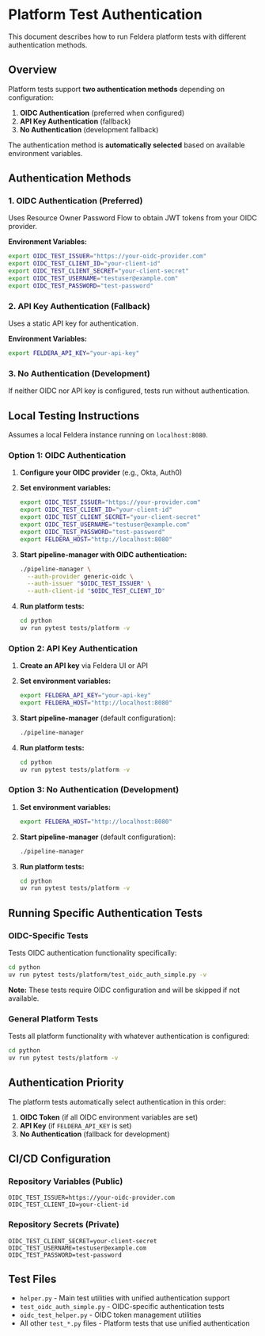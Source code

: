 # Platform Test Authentication

This document describes how to run Feldera platform tests with different authentication methods.

## Overview

Platform tests support **two authentication methods** depending on configuration:

1. **OIDC Authentication** (preferred when configured)
2. **API Key Authentication** (fallback)
3. **No Authentication** (development fallback)

The authentication method is **automatically selected** based on available environment variables.

## Authentication Methods

### 1. OIDC Authentication (Preferred)

Uses Resource Owner Password Flow to obtain JWT tokens from your OIDC provider.

**Environment Variables:**
```bash
export OIDC_TEST_ISSUER="https://your-oidc-provider.com"
export OIDC_TEST_CLIENT_ID="your-client-id"
export OIDC_TEST_CLIENT_SECRET="your-client-secret"
export OIDC_TEST_USERNAME="testuser@example.com"
export OIDC_TEST_PASSWORD="test-password"
```

### 2. API Key Authentication (Fallback)

Uses a static API key for authentication.

**Environment Variables:**
```bash
export FELDERA_API_KEY="your-api-key"
```

### 3. No Authentication (Development)

If neither OIDC nor API key is configured, tests run without authentication.

## Local Testing Instructions

Assumes a local Feldera instance running on `localhost:8080`.

### Option 1: OIDC Authentication

1. **Configure your OIDC provider** (e.g., Okta, Auth0)
2. **Set environment variables:**
   ```bash
   export OIDC_TEST_ISSUER="https://your-provider.com"
   export OIDC_TEST_CLIENT_ID="your-client-id"
   export OIDC_TEST_CLIENT_SECRET="your-client-secret"
   export OIDC_TEST_USERNAME="testuser@example.com"
   export OIDC_TEST_PASSWORD="test-password"
   export FELDERA_HOST="http://localhost:8080"
   ```

3. **Start pipeline-manager with OIDC authentication:**
   ```bash
   ./pipeline-manager \
     --auth-provider generic-oidc \
     --auth-issuer "$OIDC_TEST_ISSUER" \
     --auth-client-id "$OIDC_TEST_CLIENT_ID"
   ```

4. **Run platform tests:**
   ```bash
   cd python
   uv run pytest tests/platform -v
   ```

### Option 2: API Key Authentication

1. **Create an API key** via Feldera UI or API
2. **Set environment variables:**
   ```bash
   export FELDERA_API_KEY="your-api-key"
   export FELDERA_HOST="http://localhost:8080"
   ```

3. **Start pipeline-manager** (default configuration):
   ```bash
   ./pipeline-manager
   ```

4. **Run platform tests:**
   ```bash
   cd python
   uv run pytest tests/platform -v
   ```

### Option 3: No Authentication (Development)

1. **Set environment variables:**
   ```bash
   export FELDERA_HOST="http://localhost:8080"
   ```

2. **Start pipeline-manager** (default configuration):
   ```bash
   ./pipeline-manager
   ```

3. **Run platform tests:**
   ```bash
   cd python
   uv run pytest tests/platform -v
   ```

## Running Specific Authentication Tests

### OIDC-Specific Tests

Tests OIDC authentication functionality specifically:

```bash
cd python
uv run pytest tests/platform/test_oidc_auth_simple.py -v
```

**Note:** These tests require OIDC configuration and will be skipped if not available.

### General Platform Tests

Tests all platform functionality with whatever authentication is configured:

```bash
cd python
uv run pytest tests/platform -v
```

## Authentication Priority

The platform tests automatically select authentication in this order:

1. **OIDC Token** (if all OIDC environment variables are set)
2. **API Key** (if `FELDERA_API_KEY` is set)
3. **No Authentication** (fallback for development)

## CI/CD Configuration

### Repository Variables (Public)
```
OIDC_TEST_ISSUER=https://your-oidc-provider.com
OIDC_TEST_CLIENT_ID=your-client-id
```

### Repository Secrets (Private)
```
OIDC_TEST_CLIENT_SECRET=your-client-secret
OIDC_TEST_USERNAME=testuser@example.com
OIDC_TEST_PASSWORD=test-password
```

## Test Files

- `helper.py` - Main test utilities with unified authentication support
- `test_oidc_auth_simple.py` - OIDC-specific authentication tests
- `oidc_test_helper.py` - OIDC token management utilities
- All other `test_*.py` files - Platform tests that use unified authentication
